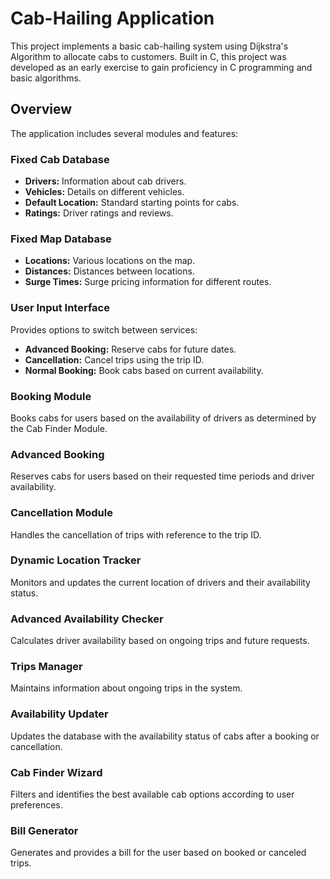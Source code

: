 # Cab-Hailing Application

This project implements a basic cab-hailing system using Dijkstra's Algorithm to allocate cabs to customers. Built in C, this project was developed as an early exercise to gain proficiency in C programming and basic algorithms.

## Overview

The application includes several modules and features:

### Fixed Cab Database

- **Drivers:** Information about cab drivers.
- **Vehicles:** Details on different vehicles.
- **Default Location:** Standard starting points for cabs.
- **Ratings:** Driver ratings and reviews.

### Fixed Map Database

- **Locations:** Various locations on the map.
- **Distances:** Distances between locations.
- **Surge Times:** Surge pricing information for different routes.

### User Input Interface

Provides options to switch between services:
- **Advanced Booking:** Reserve cabs for future dates.
- **Cancellation:** Cancel trips using the trip ID.
- **Normal Booking:** Book cabs based on current availability.

### Booking Module

Books cabs for users based on the availability of drivers as determined by the Cab Finder Module.

### Advanced Booking

Reserves cabs for users based on their requested time periods and driver availability.

### Cancellation Module

Handles the cancellation of trips with reference to the trip ID.

### Dynamic Location Tracker

Monitors and updates the current location of drivers and their availability status.

### Advanced Availability Checker

Calculates driver availability based on ongoing trips and future requests.

### Trips Manager

Maintains information about ongoing trips in the system.

### Availability Updater

Updates the database with the availability status of cabs after a booking or cancellation.

### Cab Finder Wizard

Filters and identifies the best available cab options according to user preferences.

### Bill Generator

Generates and provides a bill for the user based on booked or canceled trips.


